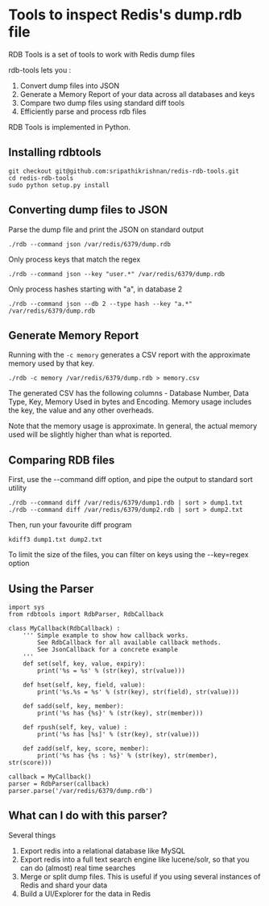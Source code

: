 # Tools to inspect Redis's dump.rdb file #

RDB Tools is a set of tools to work with Redis dump files

rdb-tools lets you : 
 
 1.  Convert dump files into JSON
 2.  Generate a Memory Report of your data across all databases and keys
 3.  Compare two dump files using standard diff tools
 4.  Efficiently parse and process rdb files

RDB Tools is implemented in Python. 

## Installing rdbtools ##

    git checkout git@github.com:sripathikrishnan/redis-rdb-tools.git
    cd redis-rdb-tools
    sudo python setup.py install

## Converting dump files to JSON ##

Parse the dump file and print the JSON on standard output

    ./rdb --command json /var/redis/6379/dump.rdb
    
Only process keys that match the regex

    ./rdb --command json --key "user.*" /var/redis/6379/dump.rdb
    
Only process hashes starting with "a", in database 2 

    ./rdb --command json --db 2 --type hash --key "a.*" /var/redis/6379/dump.rdb


## Generate Memory Report ##
Running with the  `-c memory` generates a CSV report with the approximate memory used by that key.

    ./rdb -c memory /var/redis/6379/dump.rdb > memory.csv


The generated CSV has the following columns - Database Number, Data Type, Key, Memory Used in bytes and Encoding. 
Memory usage includes the key, the value and any other overheads.

Note that the memory usage is approximate. In general, the actual memory used will be slightly higher than what is reported.


## Comparing RDB files ##

First, use the --command diff option, and pipe the output to standard sort utility

    ./rdb --command diff /var/redis/6379/dump1.rdb | sort > dump1.txt
    ./rdb --command diff /var/redis/6379/dump2.rdb | sort > dump2.txt
    
Then, run your favourite diff program

    kdiff3 dump1.txt dump2.txt

To limit the size of the files, you can filter on keys using the --key=regex option

## Using the Parser ##

    import sys
    from rdbtools import RdbParser, RdbCallback

    class MyCallback(RdbCallback) :
        ''' Simple example to show how callback works. 
            See RdbCallback for all available callback methods.
            See JsonCallback for a concrete example
        ''' 
        def set(self, key, value, expiry):
            print('%s = %s' % (str(key), str(value)))
        
        def hset(self, key, field, value):
            print('%s.%s = %s' % (str(key), str(field), str(value)))
        
        def sadd(self, key, member):
            print('%s has {%s}' % (str(key), str(member)))
        
        def rpush(self, key, value) :
            print('%s has [%s]' % (str(key), str(value)))
        
        def zadd(self, key, score, member):
            print('%s has {%s : %s}' % (str(key), str(member), str(score)))

    callback = MyCallback()
    parser = RdbParser(callback)
    parser.parse('/var/redis/6379/dump.rdb')

## What can I do with this parser?
Several things 

 1.  Export redis into a relational database like MySQL
 2.  Export redis into a full text search engine like lucene/solr, so that you can do (almost) real time searches
 3.  Merge or split dump files. This is useful if you using several instances of Redis and shard your data
 4.  Build a UI/Explorer for the data in Redis

